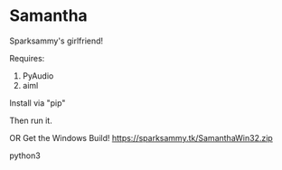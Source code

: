 # Samantha

Sparksammy's girlfriend!

Requires:

1. PyAudio
2. aiml

Install via "pip"

Then run it.

OR Get the Windows Build!
https://sparksammy.tk/SamanthaWin32.zip

python3
